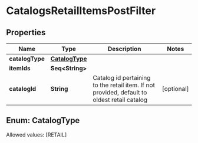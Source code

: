 

# CatalogsRetailItemsPostFilter


## Properties

Name | Type | Description | Notes
------------ | ------------- | ------------- | -------------
**catalogType** | [**CatalogType**](#CatalogType) |  | 
**itemIds** | **Seq&lt;String&gt;** |  | 
**catalogId** | **String** | Catalog id pertaining to the retail item. If not provided, default to oldest retail catalog |  [optional]


## Enum: CatalogType
Allowed values: [RETAIL]




